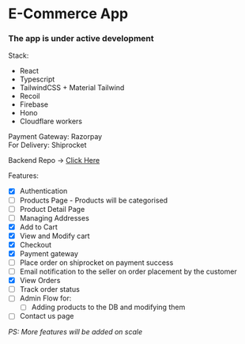 # E-Commerce App
### The app is under active development

Stack: 
- React
- Typescript
- TailwindCSS + Material Tailwind
- Recoil
- Firebase
- Hono
- Cloudflare workers

Payment Gateway: Razorpay \
For Delivery: Shiprocket

Backend Repo &#8594; [Click Here](https://github.com/AslamThachapalli/serverless)

Features: 
- [x] Authentication
- [ ] Products Page - Products will be categorised
- [ ] Product Detail Page
- [ ] Managing Addresses
- [x] Add to Cart
- [x] View and Modify cart
- [x] Checkout
- [x] Payment gateway
- [ ] Place order on shiprocket on payment success
- [ ] Email notification to the seller on order placement by the customer
- [x] View Orders
- [ ] Track order status
- [ ] Admin Flow for:
  - [ ] Adding products to the DB and modifying them
- [ ] Contact us page

*PS: More features will be added on scale*
